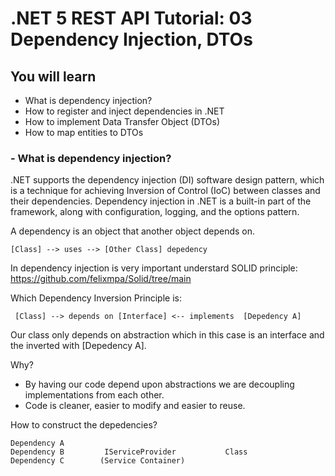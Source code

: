# .NET 5 REST API Tutorial: 03 Dependency Injection, DTOs

## You will learn

- What is dependency injection?
- How to register and inject dependencies in .NET
- How to implement Data Transfer Object (DTOs)
- How to map entities to DTOs


### - What is dependency injection?

.NET supports the dependency injection (DI) software design pattern, which is a technique for achieving Inversion of Control (IoC) between classes and their dependencies. Dependency injection in .NET is a built-in part of the framework, along with configuration, logging, and the options pattern.

A dependency is an object that another object depends on. 

```[Class] --> uses --> [Other Class] depedency```

In dependency injection is very important understard SOLID principle: 
https://github.com/felixmpa/Solid/tree/main

Which Dependency Inversion Principle is:

``` [Class] --> depends on [Interface] <-- implements  [Depedency A]```

Our class only depends on abstraction which in this case is an interface and the inverted with [Depedency A].

Why? 

- By having our code depend upon abstractions we are decoupling implementations from each other.
- Code is cleaner, easier to modify and easier to reuse.

How to construct the depedencies?

```
Dependency A     
Dependency B         IServiceProvider           Class
Dependency C        (Service Container)
```


